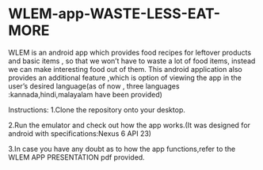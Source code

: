 # WLEM-app-WASTE-LESS-EAT-MORE

WLEM is an android app which provides food
recipes for leftover products and basic items , so
that we won’t have to waste a lot of food items,
instead we can make interesting food out of them.
This android application also provides an additional
feature ,which is option of viewing the app in the
user’s desired language(as of now , three languages
:kannada,hindi,malayalam have been provided)

Instructions:
1.Clone the repository onto your desktop.

2.Run the emulator and check out how the app works.(It was designed for android with specifications:Nexus 6 API 23)

3.In case you have any doubt as to how the app functions,refer to the WLEM APP PRESENTATION pdf provided.


